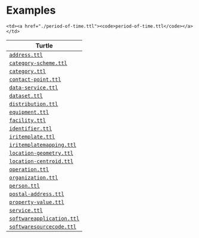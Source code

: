 <h1>Examples</h1>
<table>
<thead>
<tr>
<th>Turtle</th>
</tr>
</thead>
<tbody>
<tr>
    <td><a href="./address.ttl"><code>address.ttl</code></a></td>
</tr>
<tr>
    <td><a href="./category-scheme.ttl"><code>category-scheme.ttl</code></a></td>
</tr>
<tr>
    <td><a href="./category.ttl"><code>category.ttl</code></a></td>
</tr>
<tr>
    <td><a href="./contact-point.ttl"><code>contact-point.ttl</code></a></td>
</tr>
<tr>
    <td><a href="./data-service.ttl"><code>data-service.ttl</code></a></td>
</tr>
<tr>
    <td><a href="./dataset.ttl"><code>dataset.ttl</code></a></td>
</tr>
<tr>
    <td><a href="./distribution.ttl"><code>distribution.ttl</code></a></td>
</tr>
<tr>
    <td><a href="./equipment.ttl"><code>equipment.ttl</code></a></td>
</tr>
<tr>
    <td><a href="./facility.ttl"><code>facility.ttl</code></a></td>
</tr>

<tr>
    <td><a href="./identifier.ttl"><code>identifier.ttl</code></a></td>
</tr>
<tr>
    <td><a href="./iritemplate.ttl"><code>iritemplate.ttl</code></a></td>
</tr>
<tr>
    <td><a href="./iritemplatemapping.ttl"><code>iritemplatemapping.ttl</code></a></td>
</tr>
<tr>
    <td><a href="./location-geometry.ttl"><code>location-geometry.ttl</code></a></td>
</tr>
<tr>
    <td><a href="./location-centroid.ttl"><code>location-centroid.ttl</code></a></td>
</tr>
<tr>
    <td><a href="./operation.ttl"><code>operation.ttl</code></a></td>
</tr>
<tr>
    <td><a href="./organization.ttl"><code>organization.ttl</code></a></td>
</tr>
<tr>

    <td><a href="./period-of-time.ttl"><code>period-of-time.ttl</code></a></td>
</tr>
<tr>
    <td><a href="./person.ttl"><code>person.ttl</code></a></td>
</tr>
<tr>
    <td><a href="./postal-address.ttl"><code>postal-address.ttl</code></a></td>
</tr>
<tr>
    <td><a href="./property-value.ttl"><code>property-value.ttl</code></a></td>
</tr>
<tr>
    <td><a href="./service.ttl"><code>service.ttl</code></a></td>
</tr>
<tr>
    <td><a href="./softwareapplication.ttl"><code>softwareapplication.ttl</code></a></td>
</tr>
<tr>
    <td><a href="./softwaresourcecode.ttl"><code>softwaresourcecode.ttl</code></a></td>
</tr>
</tbody>
</table>
